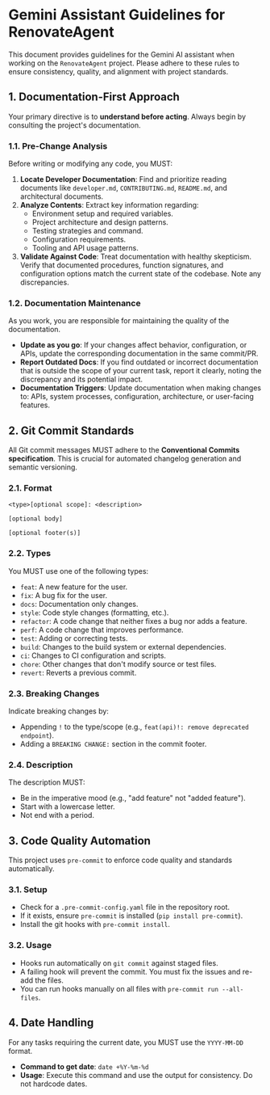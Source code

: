 # Gemini Assistant Guidelines for RenovateAgent

This document provides guidelines for the Gemini AI assistant when working on the `RenovateAgent` project. Please adhere to these rules to ensure consistency, quality, and alignment with project standards.

## 1. Documentation-First Approach

Your primary directive is to **understand before acting**. Always begin by consulting the project's documentation.

### 1.1. Pre-Change Analysis
Before writing or modifying any code, you MUST:
1.  **Locate Developer Documentation**: Find and prioritize reading documents like `developer.md`, `CONTRIBUTING.md`, `README.md`, and architectural documents.
2.  **Analyze Contents**: Extract key information regarding:
    -   Environment setup and required variables.
    -   Project architecture and design patterns.
    -   Testing strategies and command.
    -   Configuration requirements.
    -   Tooling and API usage patterns.
3.  **Validate Against Code**: Treat documentation with healthy skepticism. Verify that documented procedures, function signatures, and configuration options match the current state of the codebase. Note any discrepancies.

### 1.2. Documentation Maintenance
As you work, you are responsible for maintaining the quality of the documentation.
-   **Update as you go**: If your changes affect behavior, configuration, or APIs, update the corresponding documentation in the same commit/PR.
-   **Report Outdated Docs**: If you find outdated or incorrect documentation that is outside the scope of your current task, report it clearly, noting the discrepancy and its potential impact.
-   **Documentation Triggers**: Update documentation when making changes to: APIs, system processes, configuration, architecture, or user-facing features.

## 2. Git Commit Standards

All Git commit messages MUST adhere to the **Conventional Commits specification**. This is crucial for automated changelog generation and semantic versioning.

### 2.1. Format
```
<type>[optional scope]: <description>

[optional body]

[optional footer(s)]
```

### 2.2. Types
You MUST use one of the following types:
-   `feat`: A new feature for the user.
-   `fix`: A bug fix for the user.
-   `docs`: Documentation only changes.
-   `style`: Code style changes (formatting, etc.).
-   `refactor`: A code change that neither fixes a bug nor adds a feature.
-   `perf`: A code change that improves performance.
-   `test`: Adding or correcting tests.
-   `build`: Changes to the build system or external dependencies.
-   `ci`: Changes to CI configuration and scripts.
-   `chore`: Other changes that don't modify source or test files.
-   `revert`: Reverts a previous commit.

### 2.3. Breaking Changes
Indicate breaking changes by:
-   Appending `!` to the type/scope (e.g., `feat(api)!: remove deprecated endpoint`).
-   Adding a `BREAKING CHANGE:` section in the commit footer.

### 2.4. Description
The description MUST:
-   Be in the imperative mood (e.g., "add feature" not "added feature").
-   Start with a lowercase letter.
-   Not end with a period.

## 3. Code Quality Automation

This project uses `pre-commit` to enforce code quality and standards automatically.

### 3.1. Setup
-   Check for a `.pre-commit-config.yaml` file in the repository root.
-   If it exists, ensure `pre-commit` is installed (`pip install pre-commit`).
-   Install the git hooks with `pre-commit install`.

### 3.2. Usage
-   Hooks run automatically on `git commit` against staged files.
-   A failing hook will prevent the commit. You must fix the issues and re-add the files.
-   You can run hooks manually on all files with `pre-commit run --all-files`.

## 4. Date Handling

For any tasks requiring the current date, you MUST use the `YYYY-MM-DD` format.
-   **Command to get date**: `date +%Y-%m-%d`
-   **Usage**: Execute this command and use the output for consistency. Do not hardcode dates.
